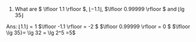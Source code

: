 1. What are $ \lfloor 1.1 \rfloor $, $\lfloor -1.1 \rfloor$,
 $\lfloor 0.99999 \rfloor $ and $\lfloor  \lg 35 \rfloor$

Ans:
$\lfloor 1.1 \rfloor = 1$
$\lfloor -1.1  \rfloor = -2 $
$\lfloor 0.99999 \rfloor = 0 $
$\lfloor \lg 35}= \lg 32 = \lg 2^5 =5$